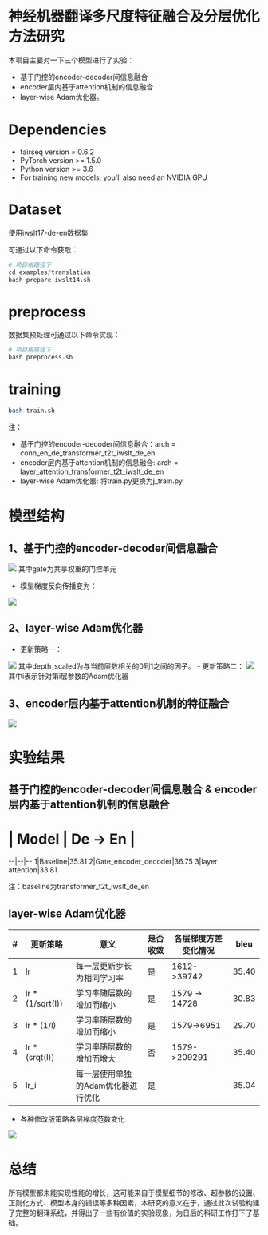  # 神经机器翻译多尺度特征融合及分层优化方法研究
本项目主要对一下三个模型进行了实验：
- 基于门控的encoder-decoder间信息融合
- encoder层内基于attention机制的信息融合
- layer-wise Adam优化器。
# Dependencies
- fairseq version = 0.6.2
- PyTorch version >= 1.5.0
- Python version >= 3.6
- For training new models, you'll also need an NVIDIA GPU
# Dataset
使用iwslt17-de-en数据集

可通过以下命令获取：  
```py 
# 项目根路径下
cd examples/translation
bash prepare-iwslt14.sh
```
# preprocess
数据集预处理可通过以下命令实现：
```py 
# 项目根路径下
bash preprocess.sh
```
# training
```sh
bash train.sh
```
注：
- 基于门控的encoder-decoder间信息融合：arch = conn_en_de_transformer_t2t_iwslt_de_en
- encoder层内基于attention机制的信息融合: arch = layer_attention_transformer_t2t_iwslt_de_en
- layer-wise Adam优化器: 将train.py更换为j_train.py


# 模型结构
## 1、基于门控的encoder-decoder间信息融合
<img src="img/model1.png">  
其中gate为共享权重的门控单元

- 模型梯度反向传播变为：
<img src="img/backward.png"> 

## 2、layer-wise Adam优化器
- 更新策略一：
<img src="img/layer-wise-adam.png"> 
其中depth_scaled为与当前层数相关的0到1之间的因子。
- 更新策略二：
<img src="img/layer-wise-adam-all.png"> 
其中i表示针对第i层参数的Adam优化器

## 3、encoder层内基于attention机制的特征融合
<img src="img/model2.png"> 

# 实验结果
## 基于门控的encoder-decoder间信息融合 & encoder层内基于attention机制的信息融合
# | Model |  De -> En |
--|--|--
1|Baseline|35.81
2|Gate_encoder_decoder|36.75
3|layer attention|33.81

注：baseline为transformer_t2t_iwslt_de_en
## layer-wise Adam优化器
#| 更新策略 |  意义 | 是否收敛 | 各层梯度方差变化情况 |bleu
--|--|--|--|--|--
1|lr|每一层更新步长为相同学习率|是|1612->39742|35.40
2|lr * (1/sqrt(l))|学习率随层数的增加而缩小|是|1579 -> 14728|30.83
3|lr * (1/l)|学习率随层数的增加而缩小|是|1579->6951|29.70
4|lr * (srqt(l))|学习率随层数的增加而增大|否|1579->209291|35.40
5|lr_i|每一层使用单独的Adam优化器进行优化|是||35.04

- 各种修改版策略各层梯度范数变化
<img src="img/layer-wise-grad.png"> 

# 总结
所有模型都未能实现性能的增长，这可能来自于模型细节的修改、超参数的设置、正则化方式、模型本身的错误等多种因素，本研究的意义在于，通过此次试验构建了完整的翻译系统，并得出了一些有价值的实验现象，为日后的科研工作打下了基础。
